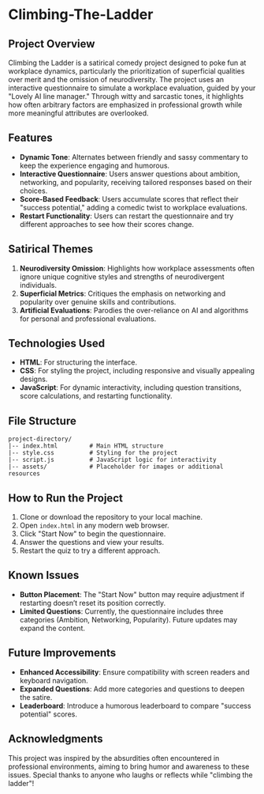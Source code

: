 # Climbing-The-Ladder

## Project Overview
Climbing the Ladder is a satirical comedy project designed to poke fun at workplace dynamics, particularly the prioritization of superficial qualities over merit and the omission of neurodiversity. The project uses an interactive questionnaire to simulate a workplace evaluation, guided by your "Lovely AI line manager." Through witty and sarcastic tones, it highlights how often arbitrary factors are emphasized in professional growth while more meaningful attributes are overlooked.

## Features
- **Dynamic Tone**: Alternates between friendly and sassy commentary to keep the experience engaging and humorous.
- **Interactive Questionnaire**: Users answer questions about ambition, networking, and popularity, receiving tailored responses based on their choices.
- **Score-Based Feedback**: Users accumulate scores that reflect their "success potential," adding a comedic twist to workplace evaluations.
- **Restart Functionality**: Users can restart the questionnaire and try different approaches to see how their scores change.

## Satirical Themes
1. **Neurodiversity Omission**: Highlights how workplace assessments often ignore unique cognitive styles and strengths of neurodivergent individuals.
2. **Superficial Metrics**: Critiques the emphasis on networking and popularity over genuine skills and contributions.
3. **Artificial Evaluations**: Parodies the over-reliance on AI and algorithms for personal and professional evaluations.

## Technologies Used
- **HTML**: For structuring the interface.
- **CSS**: For styling the project, including responsive and visually appealing designs.
- **JavaScript**: For dynamic interactivity, including question transitions, score calculations, and restarting functionality.

## File Structure
```
project-directory/
|-- index.html         # Main HTML structure
|-- style.css          # Styling for the project
|-- script.js          # JavaScript logic for interactivity
|-- assets/            # Placeholder for images or additional resources
```

## How to Run the Project
1. Clone or download the repository to your local machine.
2. Open `index.html` in any modern web browser.
3. Click "Start Now" to begin the questionnaire.
4. Answer the questions and view your results.
5. Restart the quiz to try a different approach.

## Known Issues
- **Button Placement**: The "Start Now" button may require adjustment if restarting doesn’t reset its position correctly.
- **Limited Questions**: Currently, the questionnaire includes three categories (Ambition, Networking, Popularity). Future updates may expand the content.

## Future Improvements
- **Enhanced Accessibility**: Ensure compatibility with screen readers and keyboard navigation.
- **Expanded Questions**: Add more categories and questions to deepen the satire.
- **Leaderboard**: Introduce a humorous leaderboard to compare "success potential" scores.

## Acknowledgments
This project was inspired by the absurdities often encountered in professional environments, aiming to bring humor and awareness to these issues. Special thanks to anyone who laughs or reflects while "climbing the ladder"!


